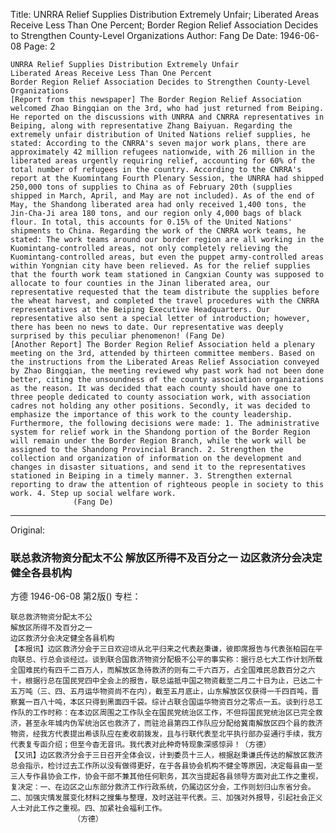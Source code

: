 Title: UNRRA Relief Supplies Distribution Extremely Unfair; Liberated Areas Receive Less Than One Percent; Border Region Relief Association Decides to Strengthen County-Level Organizations
Author: Fang De
Date: 1946-06-08
Page: 2

    UNRRA Relief Supplies Distribution Extremely Unfair
    Liberated Areas Receive Less Than One Percent
    Border Region Relief Association Decides to Strengthen County-Level Organizations
    [Report from this newspaper] The Border Region Relief Association welcomed Zhao Bingqian on the 3rd, who had just returned from Beiping. He reported on the discussions with UNRRA and CNRRA representatives in Beiping, along with representative Zhang Baiyuan. Regarding the extremely unfair distribution of United Nations relief supplies, he stated: According to the CNRRA's seven major work plans, there are approximately 42 million refugees nationwide, with 26 million in the liberated areas urgently requiring relief, accounting for 60% of the total number of refugees in the country. According to the CNRRA's report at the Kuomintang Fourth Plenary Session, the UNRRA had shipped 250,000 tons of supplies to China as of February 20th (supplies shipped in March, April, and May are not included). As of the end of May, the Shandong liberated area had only received 1,400 tons, the Jin-Cha-Ji area 180 tons, and our region only 4,000 bags of black flour. In total, this accounts for 0.15% of the United Nations' shipments to China. Regarding the work of the CNRRA work teams, he stated: The work teams around our border region are all working in the Kuomintang-controlled areas, not only completely relieving the Kuomintang-controlled areas, but even the puppet army-controlled areas within Yongnian city have been relieved. As for the relief supplies that the fourth work team stationed in Cangxian County was supposed to allocate to four counties in the Jinan liberated area, our representative requested that the team distribute the supplies before the wheat harvest, and completed the travel procedures with the CNRRA representatives at the Beiping Executive Headquarters. Our representative also sent a special letter of introduction; however, there has been no news to date. Our representative was deeply surprised by this peculiar phenomenon! (Fang De)
    [Another Report] The Border Region Relief Association held a plenary meeting on the 3rd, attended by thirteen committee members. Based on the instructions from the Liberated Areas Relief Association conveyed by Zhao Bingqian, the meeting reviewed why past work had not been done better, citing the unsoundness of the county association organizations as the reason. It was decided that each county should have one to three people dedicated to county association work, with association cadres not holding any other positions. Secondly, it was decided to emphasize the importance of this work to the county leadership. Furthermore, the following decisions were made: 1. The administrative system for relief work in the Shandong portion of the Border Region will remain under the Border Region Branch, while the work will be assigned to the Shandong Provincial Branch. 2. Strengthen the collection and organization of information on the development and changes in disaster situations, and send it to the representatives stationed in Beiping in a timely manner. 3. Strengthen external reporting to draw the attention of righteous people in society to this work. 4. Step up social welfare work.
                  (Fang De)



<hr /> 

Original: 


### 联总救济物资分配太不公  解放区所得不及百分之一  边区救济分会决定健全各县机构
方德
1946-06-08
第2版()
专栏：

    联总救济物资分配太不公
    解放区所得不及百分之一
    边区救济分会决定健全各县机构
    【本报讯】边区救济分会于三日欢迎顷从北平归来之代表赵秉谦，彼即席报告与代表张柏园在平向联总、行总会谈经过。谈到联合国救济物资分配极不公平的事实称：据行总七大工作计划所载全国难民约有四千二百万人，而解放区急待救济的则有二千六百万，占全国难民总数百分之六十，根据行总在国民党四中全会上的报告，联总运抵中国之物资截至二月二十日为止，已达二十五万吨（三、四、五月运华物资尚不在内），截至五月底止，山东解放区仅获得一千四百吨，晋察冀一百八十吨，本区只得到黑面四千袋。综计占联合国运华物资百分之零点一五。谈到行总工作队的工作时称：在本边区周围之工作队全在国民党统治区工作，不但将国民党统治区已完全救济，甚至永年城内伪军统治区也救济了，而驻沧县第四工作队应分配给冀南解放区四个县的救济物资，经我方代表提出希该队应在麦收前拨发，且与行联代表至北平执行部办妥通行手续，我方代表复专函介绍；但至今杳无音讯。我代表对此种奇特现象深感惊异！（方德）
    【又讯】边区救济分会于三日召开全体会议，计到委员十三人，根据赵秉谦氏传达的解放区救济总会指示，检讨过去工作所以没有做得更好，在于各县协会机构不健全等原因，决定每县由一至三人专作县协会工作，协会干部不兼其他任何职务，其次当提起各县领导方面对此工作之重视，复决定：一、在边区之山东部分救济工作行政系统，仍属边区分会，工作则划归山东省分会。二、加强灾情发展变化材料之搜集与整理，及时送驻平代表。三、加强对外报导，引起社会正义人士对此工作之重视。四、加紧社会福利工作。
                  （方德）
